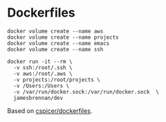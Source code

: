 # Dockerfiles


```
docker volume create --name aws
docker volume create --name projects
docker volume create --name emacs
docker volume create --name ssh

docker run -it --rm \
  -v ssh:/root/.ssh \
  -v aws:/root/.aws \
  -v projects:/root/projects \
  -v /Users:/Users \
  -v /var/run/docker.sock:/var/run/docker.sock  \
  jamesbrennan/dev
```

Based on [cspicer/dockerfiles](https://github.com/cspicer/dockerfiles).
